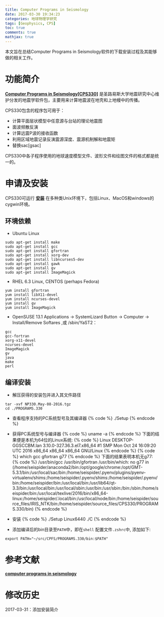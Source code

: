 ```yaml
---
title: Computer Programs in Seismology
date: 2017-03-30 19:34:23
categories: 地球物理学研究
tags: [Geophysics, CPS]
toc: true
comments: true
mathjax: true
---
```


本文旨在总结Computer Programs in Seismology软件的下载安装过程及其能够做的相关工作。

# 功能简介
**[Computer Programs in Seismology[CPS330]](http://www.eas.slu.edu/eqc/eqc_cps/CPS/CPS33.html)** 是圣路易斯大学地震研究中心维护分发的地震学软件包，主要用来计算地震波在地壳和上地幔中的传播。

CPS330包含的程序包可用于：
* 计算平面层状模型中任意源与台站的理论地震图
* 面波频散反演
* 计算远震P波的接收函数
* 利用区域地震记录反演震源深度、震源机制解和地震矩
* 替换sac[gsac]

CPS330中各子程序使用的地球速度模型文件、波形文件和绘图文件的格式都是统一的。

# 申请及安装
CPS330可运行 **[安装](http://www.eas.slu.edu/eqc/eqc_cps/CPS/cpslisc.html)** 在多种类Unix环境下，包括Linux、MacOS和windows的cygwin环境。


## 环境依赖

*  Ubuntu Linux
```
sudo apt-get install make
sudo apt-get install gcc
sudo apt-get install gfortran
sudo apt-get install xorg-dev
sudo apt-get install libncurses5-dev
sudo apt-get install gawk
sudo apt-get install gv
sudo apt-get install ImageMagick
```
* RHEL 6.3 Linux, CENTOS (perhaps Fedora)
```
yum install gfortran
yum install libX11-devel
yum install ncurses-devel
yum install gv
yum install ImageMagick
```
* OpenSUSE 13.1
Applications -> SystemLizard Button -> Computer -> Install/Remove Softares ,或 /sbin/YaST2：
```
gcc
gcc-fortran
xorg-x11-devel
ncurses-devel
ImageMagick
gv
java
make
perl
```

## 编译安装
* 解压获得的安装包并进入其文件路径
```
tar -xvf NP330.May-08-2016.tgz
cd ./PROGRAMS.330
```
* 查看程序支持的PC系统型号及其编译器
{% code %}
./Setup
{% endcode %}
* 获得PC系统型号与编译器
{% code %}
uname -a
{% endcode %}
下面的结果便是本机为64位的Linux系统:
{% code %}
Linux DESKTOP-GGSCCBM.lan 3.10.0-327.36.3.el7.x86_64 #1 SMP Mon Oct 24 16:09:20 UTC 2016 x86_64 x86_64 x86_64 GNU/Linux
{% endcode %}
{% code %}
which gcc gfortran g77
{% endcode %}
下面的结果表明本机无g77:
{% code %}
/usr/bin/gcc
/usr/bin/gfortran
/usr/bin/which: no g77 in (/home/seispider/anaconda2/bin:/opt/google/chrome:/opt/GMT-5.3.1/bin:/usr/local/sac/bin:/home/seispider/.pyenv/plugins/pyenv-virtualenv/shims:/home/seispider/.pyenv/shims:/home/seispider/.pyenv/bin:/home/seispider/bin:/usr/local/bin:/usr/lib64/qt-3.3/bin:/usr/local/bin:/usr/local/sbin:/usr/bin:/usr/sbin:/bin:/sbin:/home/seispider/bin:/usr/local/texlive/2016/bin/x86_64-linux:/home/seispider/.local/bin:/usr/local/node/bin:/home/seispider/source_files/IRIS_NTK/bin:/home/seispider/source_files/CPS330/PROGRAMS.330/bin)
{% endcode %}


* 安装
{% code %}
./Setup Linux6440
./C
{% endcode %}

* 添加编译后的bin目录至`PATH`中，即在`shell` 配置文件`.zshrc`中, 添加如下:
```
export PATH="~/src/CPFS/PROGRAMS.330/bin:$PATH" 
```

# 参考文献
**[computer programs in seismology](http://www.eas.slu.edu/eqc/eqccps.html)**

# 修改历史
2017-03-31：添加安装简介
